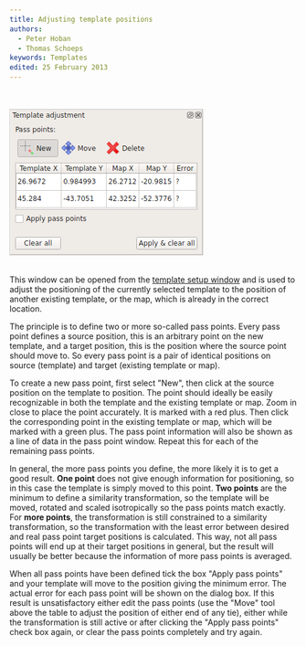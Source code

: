 ```yaml
---
title: Adjusting template positions
authors:
  - Peter Hoban
  - Thomas Schoeps
keywords: Templates
edited: 25 February 2013
---
```


<br/><br/><img src="images/template_adjust.png" border="0" /><br/><br/>

<p>This window can be opened from the <a href="templates.md#setup">template setup window</a> and is used to adjust the positioning of the currently selected template to the position of another existing template, or the map, which is already in the correct location.</p>

<p>The principle is to define two or more so-called pass points. Every pass point defines a source position, this is an arbitrary point on the new template, and a target position, this is the position where the source point should move to. So every pass point is a pair of identical positions on source (template) and target (existing template or map).</p>

<p>To create a new pass point, first select "New", then click at the source position on the template to position. The point should ideally be easily recognizable in both the template and the existing template or map. Zoom in close to place the point accurately. It is marked with a red plus. Then click the corresponding point in the existing template or map, which will be marked with a green plus. The pass point information will also be shown as a line of data in the pass point window. Repeat this for each of the remaining pass points.</p>

<p>In general, the more pass points you define, the more likely it is to get a good result. <b>One point</b> does not give enough information for positioning, so in this case the template is simply moved to this point. <b>Two points</b> are the minimum to define a similarity transformation, so the template will be moved, rotated and scaled isotropically so the pass points match exactly. For <b>more points</b>, the transformation is still constrained to a similarity transformation, so the transformation with the least error between desired and real pass point target positions is calculated. This way, not all pass points will end up at their target positions in general, but the result will usually be better because the information of more pass points is averaged.</p>

<p>When all pass points have been defined tick the box "Apply pass points" and your template will move to the position giving the minimum error. The actual error for each pass point will be shown on the dialog box. If this result is unsatisfactory either edit the pass points (use the "Move" tool above the table to adjust the position of either end of any tie), either while the transformation is still active or after clicking the "Apply pass points" check box again, or clear the pass points completely and try again.</p>

